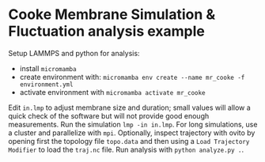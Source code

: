 # Cooke Membrane Simulation & Fluctuation analysis example

Setup LAMMPS and python for analysis:

- install `micromamba`
- create environment with: `micromamba env create --name mr_cooke -f environment.yml`
- activate environment with `micromamba activate mr_cooke`

Edit `in.lmp` to adjust membrane size and duration; small values will allow a quick check of the software but will not provide good enough measurements.
Run the simulation `lmp -in in.lmp`. For long simulations, use a cluster and parallelize with `mpi`.
Optionally, inspect trajectory with ovito by opening first the topology file `topo.data` and then using a `Load Trajectory Modifier` to load the `traj.nc` file.
Run analysis with `python analyze.py .`.
